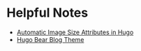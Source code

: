 # Helpful Notes

- [Automatic Image Size Attributes in Hugo](https://werat.dev/blog/automatic-image-size-attributes-in-hugo/)
- [Hugo Bear Blog Theme](https://janraasch.github.io/hugo-bearblog/)